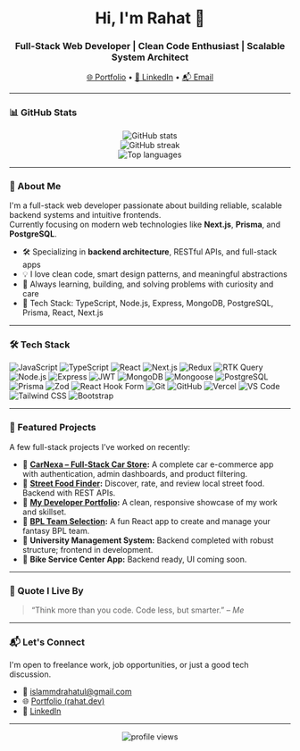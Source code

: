 <!-- Profile README for Th3At0nic (Md Rahatul Islam) -->

<h1 align="center">Hi, I'm Rahat 👋</h1>
<h3 align="center">Full-Stack Web Developer | Clean Code Enthusiast | Scalable System Architect</h3>

<p align="center">
  <a href="https://my-fullstack-portfolio-frontend.vercel.app/" target="_blank">🌐 Portfolio</a> • 
  <a href="https://www.linkedin.com/in/mdrahatulislam/" target="_blank">💼 LinkedIn</a> • 
  <a href="mailto:islammdrahatul@gmail.com">📬 Email</a>
</p>

---

### 📊 GitHub Stats

<p align="center">
  <img src="https://github-readme-stats.vercel.app/api?username=Th3At0nic&show_icons=true&theme=nightowl" alt="GitHub stats" />
  <br />
  <img src="https://github-readme-streak-stats.herokuapp.com/?user=Th3At0nic&theme=nightowl" alt="GitHub streak" />
  <br />
  <img src="https://github-readme-stats.vercel.app/api/top-langs/?username=Th3At0nic&layout=compact&theme=nightowl" alt="Top languages" />
</p>

---

### 🧠 About Me

I'm a full-stack web developer passionate about building reliable, scalable backend systems and intuitive frontends.  
Currently focusing on modern web technologies like **Next.js**, **Prisma**, and **PostgreSQL**.

- 🛠️ Specializing in **backend architecture**, RESTful APIs, and full-stack apps
- 💡 I love clean code, smart design patterns, and meaningful abstractions
- 🌱 Always learning, building, and solving problems with curiosity and care
- 🧰 Tech Stack: TypeScript, Node.js, Express, MongoDB, PostgreSQL, Prisma, React, Next.js

---

### 🛠 Tech Stack

![JavaScript](https://img.shields.io/badge/-JavaScript-F7DF1E?style=flat&logo=javascript&logoColor=black)
![TypeScript](https://img.shields.io/badge/-TypeScript-3178C6?style=flat&logo=typescript&logoColor=white)
![React](https://img.shields.io/badge/-React-20232A?style=flat&logo=react)
![Next.js](https://img.shields.io/badge/-Next.js-000000?style=flat&logo=nextdotjs)
![Redux](https://img.shields.io/badge/-Redux-593D88?style=flat&logo=redux)
![RTK Query](https://img.shields.io/badge/-RTK%20Query-764ABC?style=flat&logo=redux)
![Node.js](https://img.shields.io/badge/-Node.js-339933?style=flat&logo=node.js)
![Express](https://img.shields.io/badge/-Express-000000?style=flat&logo=express)
![JWT](https://img.shields.io/badge/-JWT-000000?style=flat&logo=jsonwebtokens&logoColor=white)
![MongoDB](https://img.shields.io/badge/-MongoDB-47A248?style=flat&logo=mongodb)
![Mongoose](https://img.shields.io/badge/-Mongoose-800000?style=flat&logo=mongodb)
![PostgreSQL](https://img.shields.io/badge/-PostgreSQL-336791?style=flat&logo=postgresql)
![Prisma](https://img.shields.io/badge/-Prisma-2D3748?style=flat&logo=prisma)
![Zod](https://img.shields.io/badge/-Zod-5F43DC?style=flat&logo=zod&logoColor=white)
![React Hook Form](https://img.shields.io/badge/-React%20Hook%20Form-EC5990?style=flat&logo=reacthookform&logoColor=white)
![Git](https://img.shields.io/badge/-Git-F05032?style=flat&logo=git&logoColor=white)
![GitHub](https://img.shields.io/badge/-GitHub-181717?style=flat&logo=github)
![Vercel](https://img.shields.io/badge/-Vercel-000000?style=flat&logo=vercel)
![VS Code](https://img.shields.io/badge/-VS%20Code-007ACC?style=flat&logo=visualstudiocode)
![Tailwind CSS](https://img.shields.io/badge/-Tailwind%20CSS-06B6D4?style=flat&logo=tailwindcss)
![Bootstrap](https://img.shields.io/badge/-Bootstrap-7952B3?style=flat&logo=bootstrap&logoColor=white)

---

### 🚀 Featured Projects

A few full-stack projects I’ve worked on recently:

- 🔧 **[CarNexa – Full-Stack Car Store](https://carstore-client.vercel.app/):** A complete car e-commerce app with authentication, admin dashboards, and product filtering.
- 🍔 **[Street Food Finder](https://street-bite-frontend.vercel.app/):** Discover, rate, and review local street food. Backend with REST APIs.
- 💼 **[My Developer Portfolio](https://my-fullstack-portfolio-frontend.vercel.app/):** A clean, responsive showcase of my work and skillset.
- 🏏 **[BPL Team Selection](https://teamselection.netlify.app/):** A fun React app to create and manage your fantasy BPL team.
- 🏫 **University Management System:** Backend completed with robust structure; frontend in development.
- 🛵 **Bike Service Center App:** Backend ready, UI coming soon.

---

### 💬 Quote I Live By

> “Think more than you code. Code less, but smarter.” – _Me_

---

### 📬 Let's Connect

I'm open to freelance work, job opportunities, or just a good tech discussion.

- 📧 [islammdrahatul@gmail.com](mailto:islammdrahatul@gmail.com)
- 🌐 [Portfolio (rahat.dev)](https://my-fullstack-portfolio-frontend.vercel.app/)
- 💼 [LinkedIn](https://www.linkedin.com/in/mdrahatulislam/)

---

<p align="center">
  <img src="https://komarev.com/ghpvc/?username=Th3At0nic&label=Profile%20views&color=0e75b6&style=flat" alt="profile views" />
</p>

